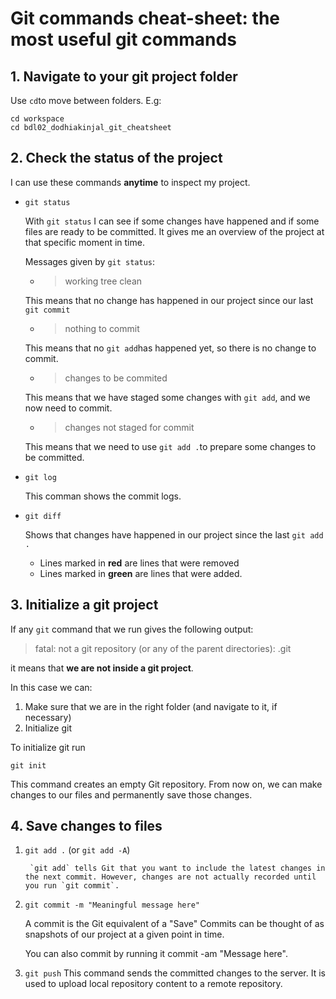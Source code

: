 #  Git commands cheat-sheet: the most useful git commands

## 1. Navigate to your git project folder

Use `cd`to move between folders. E.g:

```
cd workspace
cd bdl02_dodhiakinjal_git_cheatsheet
```

## 2. Check the status of the project

I can use these commands **anytime** to inspect my project.

- `git status`

     With `git status` I can see if some changes have happened and if some files are ready to be committed.
    It gives me an overview of the project at that specific moment in time.

    Messages given by `git status`:

    - > working tree clean

    This means that no change has happened in our project since our last `git commit`

    - > nothing to commit

    This means that no `git add`has happened yet, so there is no change to commit.

    - > changes to be commited

    This means that we have staged some changes with `git add`, and we now need to commit.

    - > changes not staged for commit

    This means that we need to use `git add .`to prepare some changes to be committed.



- `git log`

    This comman shows the commit logs.

- `git diff`

    Shows that changes have happened in our project since the last `git add .`
    - Lines marked in **red** are lines that were removed
    - Lines marked in **green** are lines that were added.

## 3. Initialize a git project

If any `git` command that we run gives the following output:

> fatal: not a git repository (or any of the parent directories): .git

it means that **we are not inside a git project**.

In this  case we can:

1. Make sure that we are in the right folder (and navigate to it, if necessary)
2. Initialize git

To initialize git run 

```
git init
```

This command creates an empty Git repository. From now on, we can make changes to our files and permanently save those changes.

## 4. Save changes to files

1. `git add .` (or `git add -A`)

        `git add` tells Git that you want to include the latest changes in the next commit. However, changes are not actually recorded until you run `git commit`.

2. `git commit -m "Meaningful message here"`

    A commit is the Git equivalent of a "Save" Commits can be thought of as snapshots of our project at a given point in time.

    You can also commit by running it commit -am "Message here".

3. `git push`
    This command sends the committed changes to the server. It is used to upload local repository content to a remote repository.

